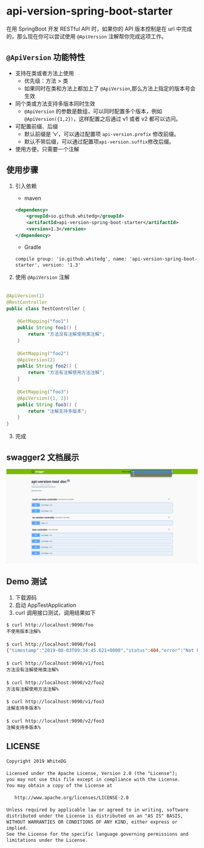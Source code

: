 # api-version-spring-boot-starter

在用 SpringBoot 开发 RESTful API 时，如果你的 API 版本控制是在 url 中完成的，那么现在你可以尝试使用 ```@ApiVersion``` 注解帮你完成这项工作。

## ```@ApiVersion``` 功能特性

- 支持在类或者方法上使用
    - 优先级：方法 > 类
    - 如果同时在类和方法上都加上了 ```@ApiVersion```,那么方法上指定的版本号会生效
- 同个类或方法支持多版本同时生效
    - ```@ApiVersion``` 的参数是数组，可以同时配置多个版本，例如 ```@ApiVersion({1,2})```，这样配置之后通过 v1 或者 v2 都可以访问。
- 可配置前缀、后缀
    - 默认前缀是 ‘v’，可以通过配置项 ```api-version.prefix``` 修改前缀。
    - 默认不带后缀，可以通过配置项```api-version.suffix```修改后缀。
- 使用方便，只需要一个注解


## 使用步骤
1. 引入依赖
    - maven
    ```xml
    <dependency>
    	<groupId>io.github.whitedg</groupId>
    	<artifactId>api-version-spring-boot-starter</artifactId>
    	<version>1.3</version>
    </dependency>
    ```
    - Gradle
    ```
    compile group: 'io.github.whitedg', name: 'api-version-spring-boot-starter', version: '1.3'
    ```

2. 使用 ```@ApiVersion``` 注解


```java

@ApiVersion(1)
@RestController
public class TestController {

    @GetMapping("foo1")
    public String foo1() {
        return "方法没有注解使用类注解";
    }

    @GetMapping("foo2")
    @ApiVersion(2)
    public String foo2() {
        return "方法有注解使用方法注解";
    }

    @GetMapping("foo3")
    @ApiVersion({1, 2})
    public String foo3() {
        return "注解支持多版本";
    }
}
```

3. 完成

## swagger2 文档展示

![image](https://github.com/WhiteDG/api-version-spring-boot-starter/blob/develop/image/swagger-ui2.jpg)

## Demo 测试
1. 下载源码
2. 启动 AppTestApplication
3. curl 调用接口测试，调用结果如下
``` bash
$ curl http://localhost:9090/foo
不使用版本注解%

$ curl http://localhost:9090/foo1
{"timestamp":"2019-08-03T09:34:45.621+0000","status":404,"error":"Not Found","message":"No message available","path":"/foo1"}%

$ curl http://localhost:9090/v1/foo1
方法没有注解使用类注解%

$ curl http://localhost:9090/v2/foo2
方法有注解使用方法注解%

$ curl http://localhost:9090/v1/foo3
注解支持多版本%

$ curl http://localhost:9090/v2/foo3
注解支持多版本%
```

## LICENSE
```
Copyright 2019 WhiteDG

Licensed under the Apache License, Version 2.0 (the "License");
you may not use this file except in compliance with the License.
You may obtain a copy of the License at

   http://www.apache.org/licenses/LICENSE-2.0

Unless required by applicable law or agreed to in writing, software
distributed under the License is distributed on an "AS IS" BASIS,
WITHOUT WARRANTIES OR CONDITIONS OF ANY KIND, either express or implied.
See the License for the specific language governing permissions and
limitations under the License.
```